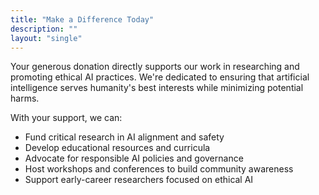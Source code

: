 ```yaml
---
title: "Make a Difference Today"
description: ""
layout: "single"
---
```

Your generous donation directly supports our work in researching and promoting ethical AI practices. We're dedicated to ensuring that artificial intelligence serves humanity's best interests while minimizing potential harms.

With your support, we can:

* Fund critical research in AI alignment and safety
* Develop educational resources and curricula 
* Advocate for responsible AI policies and governance
* Host workshops and conferences to build community awareness
* Support early-career researchers focused on ethical AI
